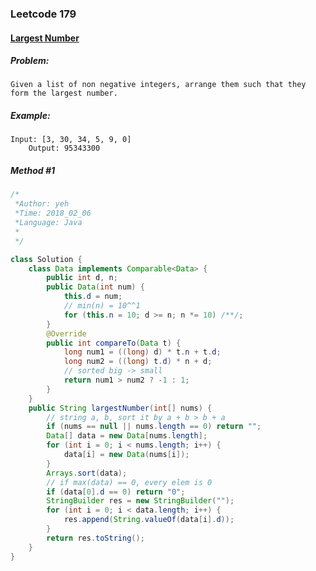 


### Leetcode 179
#### [Largest Number](https://leetcode.com/problems/largest-number)

  

##### ***Problem:***

	Given a list of non negative integers, arrange them such that they form the largest number.

##### ***Example:***

    Input: [3, 30, 34, 5, 9, 0]
        Output: 95343300


##### *Method #1*
``` java
/*
 *Author: yeh
 *Time: 2018_02_06
 *Language: Java
 *
 */

class Solution {
    class Data implements Comparable<Data> {
        public int d, n;
        public Data(int num) {
            this.d = num;
            // min(n) = 10^^1
            for (this.n = 10; d >= n; n *= 10) /**/;
        }
        @Override
        public int compareTo(Data t) {
            long num1 = ((long) d) * t.n + t.d;
            long num2 = ((long) t.d) * n + d;
            // sorted big -> small
            return num1 > num2 ? -1 : 1;
        }
    }
    public String largestNumber(int[] nums) {
        // string a, b, sort it by a + b > b + a
        if (nums == null || nums.length == 0) return "";
        Data[] data = new Data[nums.length];
        for (int i = 0; i < nums.length; i++) {
            data[i] = new Data(nums[i]);
        }
        Arrays.sort(data);
        // if max(data) == 0, every elem is 0
        if (data[0].d == 0) return "0";
        StringBuilder res = new StringBuilder("");
        for (int i = 0; i < data.length; i++) {
            res.append(String.valueOf(data[i].d));
        }
        return res.toString();
    }
}

```





